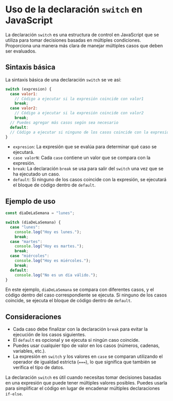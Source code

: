 # Uso de la declaración `switch` en JavaScript

La declaración `switch` es una estructura de control en JavaScript que se utiliza para tomar decisiones basadas en múltiples condiciones. Proporciona una manera más clara de manejar múltiples casos que deben ser evaluados.

## Sintaxis básica

La sintaxis básica de una declaración `switch` se ve así:

```javascript
switch (expresion) {
  case valor1:
    // Código a ejecutar si la expresión coincide con valor1
    break;
  case valor2:
    // Código a ejecutar si la expresión coincide con valor2
    break;
  // Puedes agregar más casos según sea necesario
  default:
  // Código a ejecutar si ninguno de los casos coincide con la expresión
}
```

- `expresion`: La expresión que se evalúa para determinar qué caso se ejecutará.
- `case valorN`: Cada `case` contiene un valor que se compara con la expresión.
- `break`: La declaración `break` se usa para salir del `switch` una vez que se ha ejecutado un caso.
- `default`: Si ninguno de los casos coincide con la expresión, se ejecutará el bloque de código dentro de `default`.

## Ejemplo de uso

```javascript
const diaDeLaSemana = "lunes";

switch (diaDeLaSemana) {
  case "lunes":
    console.log("Hoy es lunes.");
    break;
  case "martes":
    console.log("Hoy es martes.");
    break;
  case "miércoles":
    console.log("Hoy es miércoles.");
    break;
  default:
    console.log("No es un día válido.");
}
```

En este ejemplo, `diaDeLaSemana` se compara con diferentes casos, y el código dentro del caso correspondiente se ejecuta. Si ninguno de los casos coincide, se ejecuta el bloque de código dentro de `default`.

## Consideraciones

- Cada caso debe finalizar con la declaración `break` para evitar la ejecución de los casos siguientes.
- El `default` es opcional y se ejecuta si ningún caso coincide.
- Puedes usar cualquier tipo de valor en los casos (números, cadenas, variables, etc.).
- La expresión en `switch` y los valores en `case` se comparan utilizando el operador de igualdad estricta (`===`), lo que significa que también se verifica el tipo de datos.

La declaración `switch` es útil cuando necesitas tomar decisiones basadas en una expresión que puede tener múltiples valores posibles. Puedes usarla para simplificar el código en lugar de encadenar múltiples declaraciones `if-else`.
